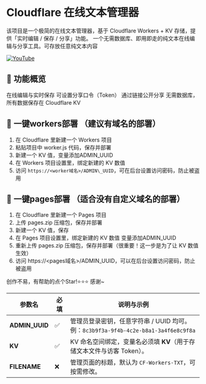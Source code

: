 # Cloudflare 在线文本管理器
该项目是一个极简的在线文本管理器，基于 Cloudflare Workers + KV 存储，提供「实时编辑 / 保存 / 分享」功能。
一个无需数据库、即用即走的纯文本在线编辑与分享工具。可存放任意纯文本内容

[![YouTube](https://upload.wikimedia.org/wikipedia/commons/thumb/0/09/YouTube_full-color_icon_%282017%29.svg/60px-YouTube_full-color_icon_%282017%29.svg.png)]([https://www.youtube.com/](https://www.youtube.com/watch?v=j3jFkGo4czQ&sttick=0) "访问YouTube")

## 🚀 功能概览
在线编辑与实时保存
可设置分享口令（Token）
通过链接公开分享
无需数据库，所有数据保存在 Cloudflare KV

## 🚀 一键workers部署 （建议有域名的部署）
1. 在 Cloudflare 里新建一个 Workers 项目  
2. 粘贴项目中 worker.js 代码，保存并部署  
3. 新建一个 KV 值，变量添加ADMIN\_UUID
4. 在 Workers 项目设置里，绑定新建的 KV 数值  
5. 访问 `https://<worker域名>/ADMIN\_UUID`，可在后台设置访问密码，防止被盗用

## 🚀 一键pages部署 （适合没有自定义域名的部署）
1. 在 Cloudflare 里新建一个 Pages 项目  
2. 上传 pages.zip 压缩包，保存并部署  
3. 新建一个 KV 值，保存  
4. 在 Pages 项目设置里，绑定新建的 KV 数值  变量添加ADMIN\_UUID
5. 重新上传 pages.zip 压缩包，保存并部署（很重要！这一步是为了让 KV 数值生效）  
6. 访问 https://<pages域名>/ADMIN\_UUID，可以在后台设置访问密码，防止被盗用

创作不易，有帮助的点个Star!⭐⭐⭐
感谢~

| 参数名             | 必填 | 说明与示例                                                                |
| --------------- | -- | -------------------------------------------------------------------- |
| **ADMIN\_UUID** | ✅  | 管理员登录密钥，任意字符串 / UUID 均可。<br>例：`8c3b9f3a-9f4b-4c2e-b8a1-3a4f6e8c9f8a` |
| **KV**          | ✅  | KV 命名空间绑定，变量名必须填 **KV**（用于存储文本文件与访客 Token）。                          |
| **FILENAME**    | ❌  | 管理页面的标题，默认为 `CF-Workers-TXT`，可按需修改。                                  |
